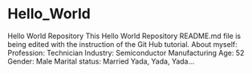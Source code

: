 # Hello_World
Hello World Repository
This Hello World Repository README.md file is being edited with the instruction 
of the Git Hub tutorial. 
About myself:
Profession: Technician
Industry: Semiconductor Manufacturing
Age: 52
Gender: Male
Marital status: Married
Yada, Yada, Yada...
